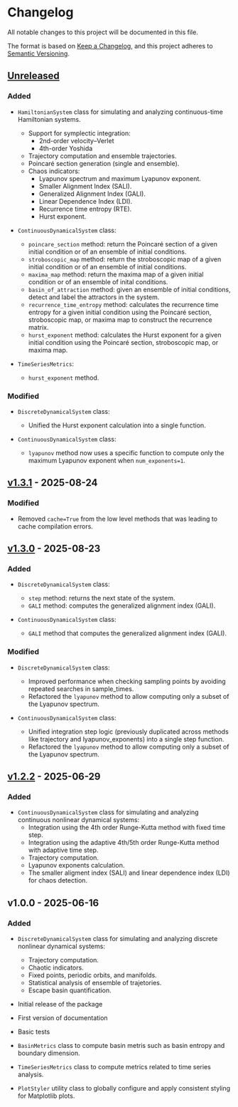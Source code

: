 # Changelog

All notable changes to this project will be documented in this file.

The format is based on [Keep a Changelog](https://keepachangelog.com/en/1.0.0/),
and this project adheres to [Semantic Versioning](https://semver.org/spec/v2.0.0.html).

## [Unreleased]

### Added

- `HamiltonianSystem` class for simulating and analyzing continuous-time Hamiltonian systems.
  - Support for symplectic integration:
    - 2nd-order velocity–Verlet
    - 4th-order Yoshida
  - Trajectory computation and ensemble trajectories.
  - Poincaré section generation (single and ensemble).
  - Chaos indicators:
    - Lyapunov spectrum and maximum Lyapunov exponent.
    - Smaller Alignment Index (SALI).
    - Generalized Alignment Index (GALI).
    - Linear Dependence Index (LDI).
    - Recurrence time entropy (RTE).
    - Hurst exponent.

- `ContinuousDynamicalSystem` class:
    - `poincare_section` method: return the Poincaré section of a given initial condition or of an ensemble of initial conditions.
    - `stroboscopic_map` method: return the stroboscopic map of a given initial condition or of an ensemble of initial conditions.
    - `maxima_map` method: return the maxima map of a given initial condition or of an ensemble of inital conditions.
    - `basin_of_attraction` method: given an ensemble of initial conditions, detect and label the attractors in the system.
    - `recurrence_time_entropy` method: calculates the recurrence time entropy for a given initial condition using the Poincaré section, stroboscopic map, or maxima map to construct the recurrence matrix.
    - `hurst_exponent` method: calculates the Hurst exponent for a given initial condition using the Poincaré section, stroboscopic map, or maxima map.

- `TimeSeriesMetrics`:
    - `hurst_exponent` method.

### Modified

- `DiscreteDynamicalSystem` class:
    - Unified the Hurst exponent calculation into a single function.

- `ContinuousDynamicalSystem` class:
    - `lyapunov` method now uses a specific function to compute only the maximum Lyapunov exponent when `num_exponents=1`.

[Unreleased]: https://github.com/mrolims/pynamicalsys/compare/v1.3.1...HEAD

## [v1.3.1] - 2025-08-24

### Modified

- Removed `cache=True` from the low level methods that was leading to cache compilation errors.

[v1.3.1]: https://github.com/mrolims/pynamicalsys/compare/v1.3.0...v1.3.1

## [v1.3.0] - 2025-08-23

### Added

- `DiscreteDynamicalSystem` class:
  - `step` method: returns the next state of the system.
  - `GALI` method: computes the generalized alignment index (GALI).

- `ContinuousDynamicalSystem` class:
    - `GALI` method that computes the generalized alignment index (GALI).

### Modified

- `DiscreteDynamicalSystem` class:
    - Improved performance when checking sampling points by avoiding repeated searches in sample_times.
    - Refactored the `lyapunov` method to allow computing only a subset of the Lyapunov spectrum.

- `ContinuousDynamicalSystem` class:
    - Unified integration step logic (previously duplicated across methods like trajectory and lyapunov_exponents) into a single step function.
    - Refactored the `lyapunov` method to allow computing only a subset of the Lyapunov spectrum.

[v1.3.0]: https://github.com/mrolims/pynamicalsys/compare/v1.2.2...v1.3.0

## [v1.2.2] - 2025-06-29

### Added

- `ContinuousDynamicalSystem` class for simulating and analyzing continuous nonlinear dynamical systems:
  - Integration using the 4th order Runge-Kutta method with fixed time step.
  - Integration using the adaptive 4th/5th order Runge-Kutta method with adaptive time step.
  - Trajectory computation.
  - Lyapunov exponents calculation.
  - The smaller aligment index (SALI) and linear dependence index (LDI) for chaos detection.

[v1.2.2]: https://github.com/mrolims/pynamicalsys/compare/v1.0.0...v1.2.2

## v1.0.0 - 2025-06-16

### Added

- `DiscreteDynamicalSystem` class for simulating and analyzing discrete nonlinear dynamical systems:
  - Trajectory computation.
  - Chaotic indicators.
  - Fixed points, periodic orbits, and manifolds.
  - Statistical analysis of ensemble of trajetories.
  - Escape basin quantification.
- Initial release of the package
- First version of documentation
- Basic tests

- `BasinMetrics` class to compute basin metris such as basin entropy and boundary dimension.

- `TimeSeriesMetrics` class to compute metrics related to time series analysis.

- `PlotStyler` utility class to globally configure and apply consistent styling for Matplotlib plots.

<!-- Dummy heading to avoid ending on a transition -->

##
